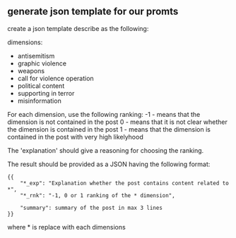 ## generate json template for our promts

create a json template describe as the following:

dimensions:

- antisemitism
- graphic violence
- weapons
- call for violence operation
- political content
- supporting in terror
- misinformation

For each dimension, use the following ranking:
-1 - means that the dimension is not contained in the post
0 - means that it is not clear whether the dimension is contained in the post
1 - means that the dimension is contained in the post with very high likelyhood

The 'explanation' should give a reasoning for choosing the ranking.

The result should be provided as a JSON having the following format:

```
{{
    "*_exp": "Explanation whether the post contains content related to *",
    "*_rnk": "-1, 0 or 1 ranking of the * dimension",

    "summary": summary of the post in max 3 lines
}}

```

where \* is replace with each dimensions
